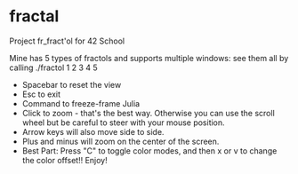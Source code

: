 # fractal

Project fr_fract'ol for 42 School

Mine has 5 types of fractols and supports multiple windows: see them all by calling ./fractol 1 2 3 4 5

- Spacebar to reset the view
- Esc to exit
- Command to freeze-frame Julia
- Click to zoom - that's the best way. Otherwise you can use the scroll wheel but be careful to steer with your mouse position.
- Arrow keys will also move side to side.
- Plus and minus will zoom on the center of the screen.
- Best Part: Press "C" to toggle color modes, and then x or v to change the color offset!! Enjoy!
